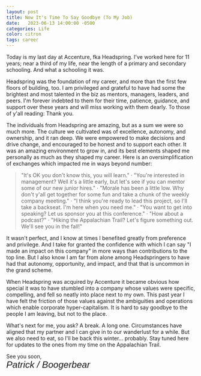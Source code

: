 ```yaml
---
layout: post
title: Now It's Time To Say Goodbye (To My Job)
date:   2023-06-13 14:00:00 -0500
categories: Life
color: citron
tags: career
---
```


Today is my last day at Accenture, fka Headspring. I've worked here for 11 years; near a third of my life, near the length of a primary and secondary schooling. And what a schooling it was.

<!--more-->

Headspring was the foundation of my career, and more than the first few floors of building, too. I am privileged and grateful to have had some the brightest and most talented in the biz as mentors, managers, leaders, and peers. I'm forever indebted to them for their time, patience, guidance, and support over these years and will miss working with them dearly. To those of y'all reading: Thank you.

The individuals from Headspring are amazing, but as a sum we were so much more. The culture we cultivated was of excellence, autonomy, and ownership, and it ran deep. We were empowered to make decisions and drive change, and encouraged to be honest and to support each other. It was an amazing environment to grow in, and its best elements shaped me personally as much as they shaped my career. Here is an oversimplification of exchanges which impacted me in ways beyond number:

> "It's OK you don't know this, you will learn." · "You're interested in management? Well it's a little early, but let's see if you can mentor some of our new junior hires." · "Morale has been a little low. Why don't y'all get together for some fun and take a chunk of the weekly company meeting." · "I think you're ready to lead this project, so I'll take a backseat. I'm here when you need me." · "You want to get into speaking? Let us sponsor you at this conference." · "How about a podcast?" · "Hiking the Appalachian Trail? Let's figure something out. We'll see you in the fall!"

It wasn't perfect, and I know at times I benefited greatly from preference and privilege. And I take for granted the confidence with which I can say "I made an impact on this company" in more ways than contributions to the top line. But I also know I am far from alone among Headspringers to have had that autonomy, opportunity, and impact, and that that is uncommon in the grand scheme.

When Headspring was acquired by Accenture it became obvious how special it was to have stumbled into a company whose values were specific, compelling, and fell so neatly into place next to my own. This past year I have felt the friction of those values against the ambiguities and operations which enable corporate hyper-capitalism. It is hard to say goodbye to the people I am leaving, but not to the place.

What's next for me, you ask? A break. A long one. Circumstances have aligned that my partner and I can give in to our wanderlust for a while. But we also need to eat, so I'll be back this winter... probably. Stay tuned here for updates to the ones from my time on the Appalachian Trail.

See you soon,
<br />
<span style="font: oblique 1.75em 'Vibur', sans-serif">Patrick / Boogerbear</span>
